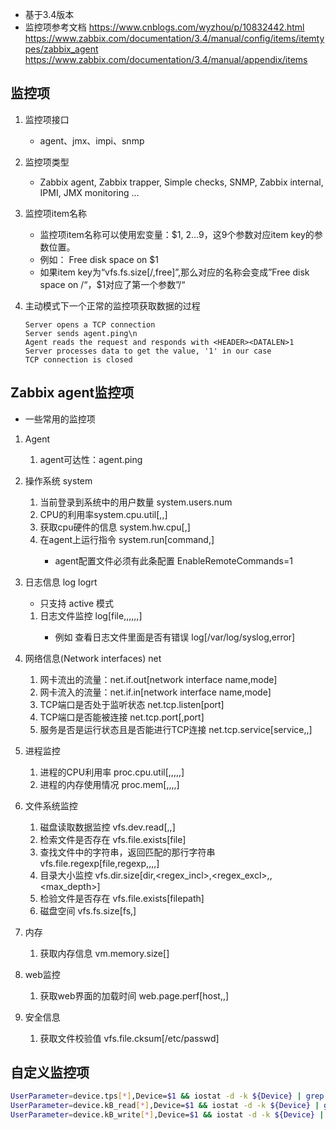 - 基于3.4版本
- 监控项参考文档
    https://www.cnblogs.com/wyzhou/p/10832442.html
    https://www.zabbix.com/documentation/3.4/manual/config/items/itemtypes/zabbix_agent
    https://www.zabbix.com/documentation/3.4/manual/appendix/items

## 监控项
1. 监控项接口
    - agent、jmx、impi、snmp

2. 监控项类型
    - Zabbix agent, Zabbix trapper, Simple checks, SNMP, Zabbix internal, IPMI, JMX monitoring ...

3. 监控项item名称
    - 监控项item名称可以使用宏变量：$1, $2…$9，这9个参数对应item key的参数位置。
    - 例如： Free disk space on $1
    - 如果item key为“vfs.fs.size[/,free]”,那么对应的名称会变成”Free disk space on /“，$1对应了第一个参数”/“

4. 主动模式下一个正常的监控项获取数据的过程
    ```
    Server opens a TCP connection
    Server sends agent.ping\n
    Agent reads the request and responds with <HEADER><DATALEN>1
    Server processes data to get the value, '1' in our case
    TCP connection is closed
    ```

## Zabbix agent监控项
- 一些常用的监控项
  
1. Agent
    1. agent可达性：agent.ping 
2. 操作系统 system
    1. 当前登录到系统中的用户数量 system.users.num
    2. CPU的利用率system.cpu.util[<cpu>,<type>,<mode>]
    3. 获取cpu硬件的信息 system.hw.cpu[<cpu>,<info>] 
    4. 在agent上运行指令 system.run[command,<mode>] 
        - agent配置文件必须有此条配置 EnableRemoteCommands=1
3. 日志信息 log  logrt  
    - 只支持 active 模式
    1. 日志文件监控 log[file,<regexp>,<encoding>,<maxlines>,<mode>,<output>,<maxdelay>] 
        - 例如 查看日志文件里面是否有错误 log[/var/log/syslog,error]
4. 网络信息(Network interfaces) net
    1. 网卡流出的流量：net.if.out[network interface name,mode]
    2. 网卡流入的流量：net.if.in[network interface name,mode]
    3. TCP端口是否处于监听状态 net.tcp.listen[port]
    4. TCP端口是否能被连接 net.tcp.port[<ip>,port] 
    5. 服务是否是运行状态且是否能进行TCP连接 net.tcp.service[service,<ip>,<port>] 
5. 进程监控
    1. 进程的CPU利用率 proc.cpu.util[<name>,<user>,<type>,<cmdline>,<mode>,<zone>] 
    2. 进程的内存使用情况 proc.mem[<name>,<user>,<mode>,<cmdline>,<memtype>] 

6. 文件系统监控
    1. 磁盘读取数据监控 vfs.dev.read[<device>,<type>,<mode>] 
    2. 检索文件是否存在 vfs.file.exists[file]
    3. 查找文件中的字符串，返回匹配的那行字符串 vfs.file.regexp[file,regexp,<encoding>,<start line>,<end line>,<output>]
    4. 目录大小监控 vfs.dir.size[dir,<regex_incl>,<regex_excl>,<mode>,<max_depth>]
    5. 检验文件是否存在 vfs.file.exists[filepath]
    6. 磁盘空间 vfs.fs.size[fs,<mode>]

7. 内存
    1. 获取内存信息 vm.memory.size[<mode>] 

8. web监控
    1. 获取web界面的加载时间    web.page.perf[host,<path>,<port>] 
9. 安全信息
    1. 获取文件校验值 vfs.file.cksum[/etc/passwd]

## 自定义监控项
```bash
UserParameter=device.tps[*],Device=$1 && iostat -d -k ${Device} | grep "${Device} "  | awk '{print $3}'
UserParameter=device.kB_read[*],Device=$1 && iostat -d -k ${Device} | grep "${Device} "  | awk '{print $3}'
UserParameter=device.kB_write[*],Device=$1 && iostat -d -k ${Device} | grep "${Device} "  | awk '{print $3}'
```